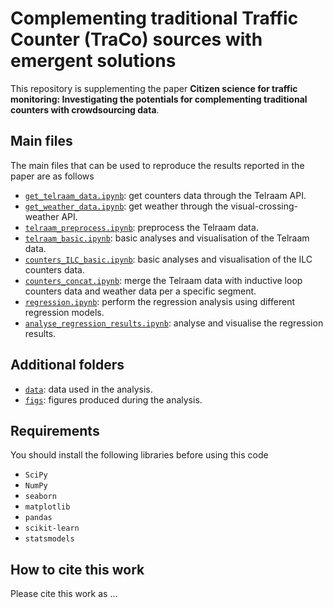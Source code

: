 # Complementing traditional Traffic Counter (TraCo) sources with emergent solutions

 This repository is supplementing the paper **Citizen science for traffic monitoring: Investigating the potentials for complementing traditional counters with crowdsourcing data**.


## Main files
The main files that can be used to reproduce the results reported in the paper are as follows
* [```get_telraam_data.ipynb```](get_telraam_data.ipynb): get counters data through the Telraam API.
* [```get_weather_data.ipynb```](get_weather_data.ipynb): get weather through the visual-crossing-weather API.
* [```telraam_preprocess.ipynb```](telraam_preprocess.ipynb): preprocess the Telraam data.
* [```telraam_basic.ipynb```](telraam_basic.ipynb): basic analyses and visualisation of the Telraam data.
* [```counters_ILC_basic.ipynb```](counters_ILC_basic.ipynb): basic analyses and visualisation of the ILC counters data.
* [```counters_concat.ipynb```](counters_concat.ipynb): merge the Telraam data with inductive loop counters data and weather data per a specific segment.
* [```regression.ipynb```](regression.ipynb): perform the regression analysis using different regression models.
* [```analyse_regression_results.ipynb```](analyse_regression_results.ipynb): analyse and visualise the regression results.

## Additional folders
* [```data```](/data/): data used in the analysis.
* [```figs```](/figs/): figures produced during the analysis.


## Requirements
You should install the following libraries before using this code 
* `SciPy`
* `NumPy`
* `seaborn`
* `matplotlib`
* `pandas`
* `scikit-learn`
* `statsmodels`

## How to cite this work
Please cite this work as ...
